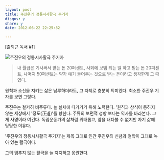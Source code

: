 ```yaml
---
layout: post
title: 주진우의 정통시사활극 주기자
disqus: y
share: y
date: 2012-06-22 22:25:32

---
```

[출퇴근 독서 #1] 

![주진우의 정통시사활극 주기자](http://beatshon.github.com/images/joojinwoo.JPG "주진우의 정통 시사활극 주기자")


>내 월급은 기사써서 받는 돈 20퍼센트, 사회에 보탬 되는 일 하고 받는 돈 20퍼센트, 나머지 50퍼센트는 약자 얘기 들어주는 것으로 받는 돈이라고 생각한게 그 때였다.         

원칙과 소신을 지키는 삶은 남루하더라도, 그 자체로 충분히 의미있다. 최소한 주진우 기자를 보면 그렇다. 

주진우는 철저히 비주류다. 늘 실체에 다가가기 위해 노력한다. '원칙과 상식이 통하지 않는 세상에서 '정도(正道)'를 향한다. 주류의 보편적 성향 보다는 약자를 바라본다. 그게 사명이라 여긴다. 독립운동가의 삶처럼 위태롭고, 앞을 내다볼 수 없지만 자기 삶에 당당한 이유다.

'주진우의 정통시사활극 주기자'는 제목 그대로 인간 주진우의 신념과 철학이 그대로 녹아 있는 활극이다. 

그의 멈추지 않는 활극을 늘 지지하고 응원한다. 
